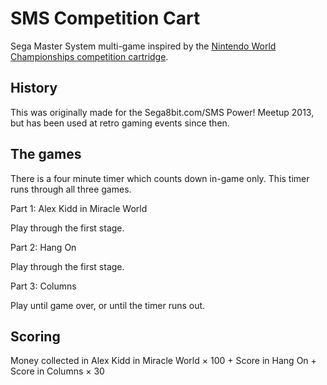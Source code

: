 SMS Competition Cart
====================

Sega Master System multi-game inspired by the [Nintendo World Championships competition cartridge](http://en.wikipedia.org/wiki/Nintendo_World_Championships).

History
----

This was originally made for the Sega8bit.com/SMS Power! Meetup 2013, but has been used at retro gaming events since then.

The games
----

There is a four minute timer which counts down in-game only. This timer runs through all three games.

Part 1: Alex Kidd in Miracle World

Play through the first stage.

Part 2: Hang On

Play through the first stage.

Part 3: Columns

Play until game over, or until the timer runs out.

Scoring
----

Money collected in Alex Kidd in Miracle World × 100 +
Score in Hang On +
Score in Columns × 30
